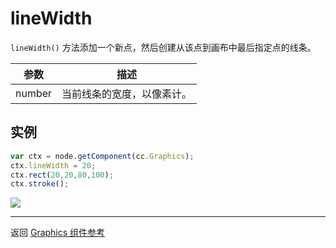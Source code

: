 # lineWidth

`lineWidth()` 方法添加一个新点，然后创建从该点到画布中最后指定点的线条。

| 参数 |   描述
| -------------- | ----------- |
|number | 当前线条的宽度，以像素计。

## 实例

```javascript
var ctx = node.getComponent(cc.Graphics);
ctx.lineWidth = 20;
ctx.rect(20,20,80,100);
ctx.stroke();
```

<a href="graphics/lineWidth.png"><img src="graphics/lineWidth.png"></a>

<hr>

返回 [Graphics 组件参考](../../components/graphics.md)

